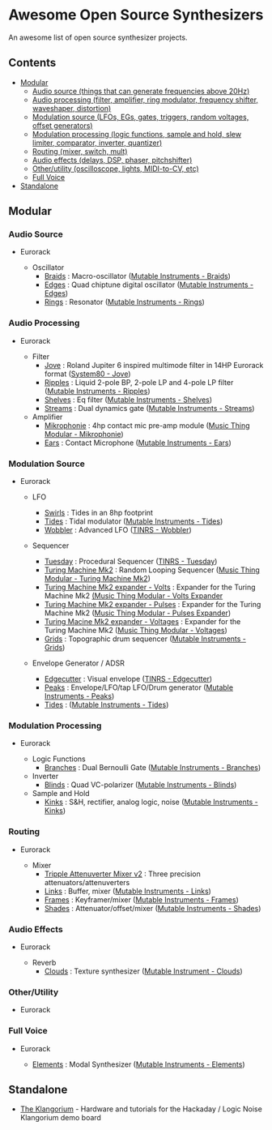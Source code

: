 # Awesome Open Source Synthesizers

An awesome list of open source synthesizer projects.

## Contents

- [Modular](#modular)
  - [Audio source (things that can generate frequencies above 20Hz)](#audio-source)
  - [Audio processing (filter, amplifier, ring modulator, frequency shifter, waveshaper, distortion)](#audio-processing)
  - [Modulation source (LFOs, EGs, gates, triggers, random voltages, offset generators)](#modulation-source)
  - [Modulation processing (logic functions, sample and hold, slew limiter, comparator, inverter, quantizer)](#modulation-processing)
  - [Routing (mixer, switch, mult)](#routing)
  - [Audio effects (delays, DSP, phaser, pitchshifter)](#audio-effects)
  - [Other/utility (oscilloscope, lights, MIDI-to-CV, etc)](#otherutility)
  - [Full Voice](#full-voice)
- [Standalone](#standalone)


## Modular

### Audio Source
  - Eurorack

    - Oscillator
      - [Braids](https://github.com/pichenettes/eurorack/tree/master/braids) : Macro-oscillator ([Mutable Instruments - Braids](https://mutable-instruments.net/modules/braids/))
      - [Edges](https://github.com/pichenettes/eurorack/tree/master/edges) : Quad chiptune digital oscillator ([Mutable Instruments - Edges](https://mutable-instruments.net/modules/edges/))
      - [Rings](https://github.com/pichenettes/eurorack/tree/master/rings) : Resonator ([Mutable Instruments - Rings](https://mutable-instruments.net/modules/rings/))

### Audio Processing

- Eurorack

  - Filter
    - [Jove](https://github.com/minisystem/JOVE) : Roland Jupiter 6 inspired multimode filter in 14HP Eurorack format ([System80 - Jove](http://system80.net/product/jove/))
    - [Ripples](https://github.com/pichenettes/eurorack/tree/master/ripples/hardware_design) : Liquid 2-pole BP, 2-pole LP and 4-pole LP filter ([Mutable Instruments - Ripples](https://mutable-instruments.net/modules/ripples/))
    - [Shelves](https://github.com/pichenettes/eurorack/tree/master/shelves/hardware_design) : Eq filter ([Mutable Instruments - Shelves](https://mutable-instruments.net/modules/shelves/))
    - [Streams](https://github.com/pichenettes/eurorack/tree/master/streams) : Dual dynamics gate ([Mutable Instruments - Streams](https://mutable-instruments.net/modules/streams/))
  - Amplifier
      - [Mikrophonie](https://github.com/TomWhitwell/Mikrophonie) : 4hp contact mic pre-amp module ([Music Thing Modular - Mikrophonie](http://www.musicthing.co.uk/pages/mikrophonie.html))
      - [Ears](https://github.com/pichenettes/eurorack/tree/master/ears/hardware_design) : Contact Microphone ([Mutable Instruments - Ears](https://mutable-instruments.net/modules/ears/))

### Modulation Source

- Eurorack

  - LFO
    - [Swirls](https://github.com/ElectricMist/Swirls) : Tides in an 8hp footprint
    - [Tides](https://github.com/pichenettes/eurorack/tree/master/tides) : Tidal modulator ([Mutable Instruments - Tides](https://mutable-instruments.net/modules/tides/))
    - [Wobbler](https://github.com/ThisIsNotRocketScience/Eurorack-Modules/tree/master/Production) : Advanced LFO ([TINRS - Wobbler](http://www2.thisisnotrocketscience.nl/eurorack/wobbler/))

  - Sequencer
    - [Tuesday](https://github.com/ThisIsNotRocketScience/Eurorack-Modules/tree/master/Production) : Procedural Sequencer ([TINRS - Tuesday](http://www2.thisisnotrocketscience.nl/eurorack/tuesday/))
    - [Turing Machine Mk2](https://github.com/TomWhitwell/TuringMachine) : Random Looping Sequencer ([Music Thing Modular - Turing Machine Mk2](http://www.musicthing.co.uk/))
    - [Turing Machine Mk2 expander - Volts](https://github.com/TomWhitwell/Volts) : Expander for the Turing Machine Mk2 [(Music Thing Modular - Volts Expander](http://www.musicthing.co.uk/)
    - [Turing Machine Mk2 expander - Pulses](https://github.com/TomWhitwell/Turing-Pulse-Expander) : Expander for the Turing Machine Mk2 ([Music Thing Modular - Pulses Expander](http://www.musicthing.co.uk/))
    - [Turing Macine Mk2 expander - Voltages](https://github.com/TomWhitwell/Voltages-Expander) : Expander for the Turing Machine Mk2 ([Music Thing Modular - Voltages](http://www.musicthing.co.uk/))
    - [Grids](https://github.com/pichenettes/eurorack/tree/master/grids) : Topographic drum sequencer ([Mutable Instruments - Grids](https://mutable-instruments.net/modules/grids/))


  - Envelope Generator / ADSR
    - [Edgecutter](https://github.com/ThisIsNotRocketScience/Eurorack-Modules/tree/master/Production) : Visual envelope ([TINRS - Edgecutter](http://www2.thisisnotrocketscience.nl/eurorack/edgecutter/))
    - [Peaks](https://github.com/pichenettes/eurorack/tree/master/peaks) : Envelope/LFO/tap LFO/Drum generator ([Mutable Instruments - Peaks](https://mutable-instruments.net/modules/peaks/))
    - [Tides](https://github.com/pichenettes/eurorack/tree/master/tides) : ([Mutable Instruments - Tides](https://mutable-instruments.net/modules/tides/))

### Modulation Processing
- Eurorack

  - Logic Functions
    - [Branches](https://github.com/pichenettes/eurorack/tree/master/branches) : Dual Bernoulli Gate ([Mutable Instruments - Branches](https://mutable-instruments.net/modules/branches/))
  - Inverter
    - [Blinds](https://github.com/pichenettes/eurorack/tree/master/blinds) : Quad VC-polarizer ([Mutable Instruments - Blinds](https://mutable-instruments.net/modules/blinds/))
  - Sample and Hold
    - [Kinks](https://github.com/pichenettes/eurorack/tree/master/kinks/hardware_design) : S&H, rectifier, analog logic, noise ([Mutable Instruments - Kinks](https://mutable-instruments.net/modules/kinks/))

### Routing
- Eurorack

  - Mixer
    - [Tripple Attenuverter Mixer v2](https://github.com/ishkabbible/Triple_Attenuverter_Mixer_v2) : Three precision attenuators/attenuverters
    - [Links](https://github.com/pichenettes/eurorack/tree/master/links/hardware_design) : Buffer, mixer ([Mutable Instruments - Links](https://mutable-instruments.net/modules/links/))
    - [Frames](https://github.com/pichenettes/eurorack/tree/master/frames) : Keyframer/mixer ([Mutable Instruments - Frames](https://mutable-instruments.net/modules/frames/))
    - [Shades](https://github.com/pichenettes/eurorack/tree/master/shades/hardware_design) : Attenuator/offset/mixer ([Mutable Instruments - Shades](https://mutable-instruments.net/modules/shades/))

### Audio Effects
- Eurorack

  - Reverb
    - [Clouds](https://github.com/pichenettes/eurorack/tree/master/clouds) : Texture synthesizer ([Mutable Instrument - Clouds](https://mutable-instruments.net/modules/clouds/))

### Other/Utility
- Eurorack




### Full Voice
- Eurorack

  - [Elements](https://github.com/pichenettes/eurorack/tree/master/elements) : Modal Synthesizer ([Mutable Instruments - Elements](https://mutable-instruments.net/modules/elements/))

## Standalone
- [The Klangorium](https://github.com/hexagon5un/klangorium) - Hardware and tutorials for the Hackaday / Logic Noise Klangorium demo board
